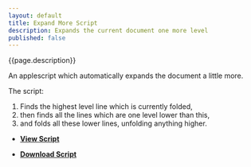```yaml
---
layout: default
title: Expand More Script
description: Expands the current document one more level 
published: false
---
```


{{page.description}}

An applescript which automatically expands the document a little more.

The script:

1. Finds the highest level line which is currently folded,
2. then finds all the lines which are one level lower than this,
3. and folds all these lower lines, unfolding anything higher.

- [**View Script**](https://github.com/RobTrew/tree-tools/blob/master/FoldingText%20scripts/Expand%20collapse/ExpandFT-More-008.applescript)
 
- [**Download Script**](https://github.com/RobTrew/tree-tools/blob/master/FoldingText%20scripts/Expand%20collapse/ExpandFT-More-008.scpt?raw=true)